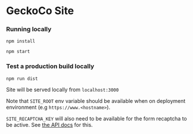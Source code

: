 # GeckoCo Site

### Running locally
```
npm install

npm start
```

### Test a production build locally
```
npm run dist
```

Site will be served locally from `localhost:3000`

Note that `SITE_ROOT` env variable should be available when on deployment environment (e.g `https://www.<hostname>`).

`SITE_RECAPTCHA_KEY` will also need to be available for the form recaptcha to be active. See [the API docs](https://www.google.com/recaptcha/admin/create) for this.
